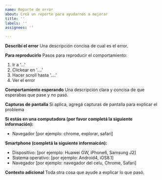 ```yaml
---
name: Reporte de error
about: Creá un reporte para ayudarnos a mejorar
title: ''
labels: ''
assignees: ''

---
```


**Describí el error**
Una descripción concisa de cual es el error.

**Para reproducirlo**
Pasos para reproducir el comportamiento:
1. Ir a '...'
2. Clickear en '....'
3. Hacer scroll hasta '....'
4. Ver el error

**Comportamiento esperando**
Una descripción clara y concisa de que esperabas que pase y no pasó.

**Capturas de pantalla**
Si aplica, agregá capturas de pantalla para explicar el problema

**Si estás en una computadora (por favor completá la siguiente información):**
 - Navegador [por ejemplo: chrome, explorar, safari]

**Smartphone (completá la siguiente informaicón):**
 - Dispositivo: [por ejemplo: Huawei GW, iPhone6, Samsung J2]
 - Sistema operativo: [por ejemplo: Android4, iOS8.1]
 - Navegador [por ejemplo: navegador del celu, Chrome, Safari]

**Contexto adicional**
Toda otra cosa que ayude a explicar lo que pasó.
